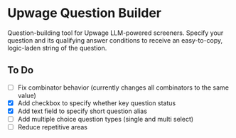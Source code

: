 # Upwage Question Builder

Question-building tool for Upwage LLM-powered screeners. Specify your question and its qualifying answer conditions to receive an easy-to-copy, logic-laden string of the question.

## To Do

- [ ] Fix combinator behavior (currently changes all combinators to the same value)
- [x] Add checkbox to specify whether key question status
- [x] Add text field to specify short question alias
- [ ] Add multiple choice question types (single and multi select)
- [ ] Reduce repetitive areas
